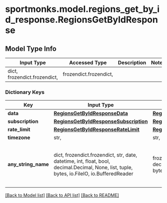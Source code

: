 # sportmonks.model.regions_get_by_id_response.RegionsGetByIdResponse

## Model Type Info
Input Type | Accessed Type | Description | Notes
------------ | ------------- | ------------- | -------------
dict, frozendict.frozendict,  | frozendict.frozendict,  |  | 

### Dictionary Keys
Key | Input Type | Accessed Type | Description | Notes
------------ | ------------- | ------------- | ------------- | -------------
**data** | [**RegionsGetByIdResponseData**](RegionsGetByIdResponseData.md) | [**RegionsGetByIdResponseData**](RegionsGetByIdResponseData.md) |  | [optional] 
**subscription** | [**RegionsGetByIdResponseSubscription**](RegionsGetByIdResponseSubscription.md) | [**RegionsGetByIdResponseSubscription**](RegionsGetByIdResponseSubscription.md) |  | [optional] 
**rate_limit** | [**RegionsGetByIdResponseRateLimit**](RegionsGetByIdResponseRateLimit.md) | [**RegionsGetByIdResponseRateLimit**](RegionsGetByIdResponseRateLimit.md) |  | [optional] 
**timezone** | str,  | str,  |  | [optional] 
**any_string_name** | dict, frozendict.frozendict, str, date, datetime, int, float, bool, decimal.Decimal, None, list, tuple, bytes, io.FileIO, io.BufferedReader | frozendict.frozendict, str, BoolClass, decimal.Decimal, NoneClass, tuple, bytes, FileIO | any string name can be used but the value must be the correct type | [optional]

[[Back to Model list]](../../README.md#documentation-for-models) [[Back to API list]](../../README.md#documentation-for-api-endpoints) [[Back to README]](../../README.md)

